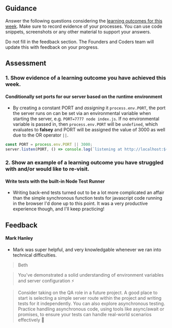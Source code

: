## Guidance
Answer the following questions considering the [learning outcomes for this week](https://learn.foundersandcoders.com/course/syllabus/developer/server/learning-outcomes/).
Make sure to record evidence of your processes. You can use code snippets, screenshots or any other material to support your answers.

Do not fill in the feedback section. The Founders and Coders team will update this with feedback on your progress.

## Assessment
 ### 1. Show evidence of a learning outcome you have achieved this week.
 
 #### Conditionally set ports for our server based on the runtime environment

- By creating a constant PORT and *assigning* it `process.env.PORT`, the port the server runs on can be set via an environmental variable when starting the server, e.g. `PORT=7777 node index.js`. If no environmental variable is passed in, then `process.env.PORT` will be `undefined`, which evaluates to **falsey** and PORT will be assigned the value of 3000 as well due to the OR operator `||`.
```js
const PORT = process.env.PORT || 3000;
server.listen(PORT, () => console.log(`listening at http://localhost:${PORT}`));
```

 ### 2. Show an example of a learning outcome you have struggled with and/or would like to re-visit.
 #### Write tests with the built-in Node Test Runner

- Writing back-end tests turned out to be a lot more complicated an affair than the simple synchronous function tests for javascript code running in the browser I'd done up to this point. It was a very productive experience though, and I'll keep practicing!

## Feedback
#### Mark Hanley
- Mark was super helpful, and very knowledgable whenever we ran into technical difficulties.

> Beth

> You’ve demonstrated a solid understanding of environment variables and server configuration ⚡️

> Consider taking on the QA role in a future project. A good place to start is selecting a simple server route within the project and writing tests for it independently. You can also explore asynchronous testing. Practice handling asynchronous code, using tools like async/await or promises, to ensure your tests can handle real-world scenarios effectively 🦑


